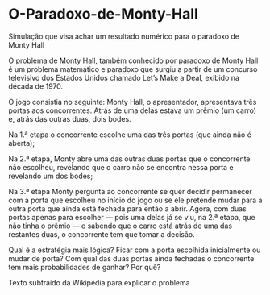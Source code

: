 # O-Paradoxo-de-Monty-Hall
Simulação que visa achar um resultado numérico para o paradoxo de Monty Hall



O problema de Monty Hall, também conhecido por paradoxo de Monty Hall é um problema matemático e paradoxo que surgiu a partir de um concurso televisivo dos Estados Unidos chamado Let’s Make a Deal, exibido na década de 1970.

O jogo consistia no seguinte: Monty Hall, o apresentador, apresentava três portas aos concorrentes. Atrás de uma delas estava um prêmio (um carro) e, atrás das outras duas, dois bodes.

Na 1.ª etapa o concorrente escolhe uma das três portas (que ainda não é aberta);

Na 2.ª etapa, Monty abre uma das outras duas portas que o concorrente não escolheu, revelando que o carro não se encontra nessa porta e revelando um dos bodes;

Na 3.ª etapa Monty pergunta ao concorrente se quer decidir permanecer com a porta que escolheu no início do jogo ou se ele pretende mudar para a outra porta que ainda está fechada para então a abrir. Agora, com duas portas apenas para escolher — pois uma delas já se viu, na 2.ª etapa, que não tinha o prêmio — e sabendo que o carro está atrás de uma das restantes duas, o concorrente tem que tomar a decisão.

Qual é a estratégia mais lógica? Ficar com a porta escolhida inicialmente ou mudar de porta? Com qual das duas portas ainda fechadas o concorrente tem mais probabilidades de ganhar? Por quê?

Texto subtraído da Wikipédia para explicar o problema

